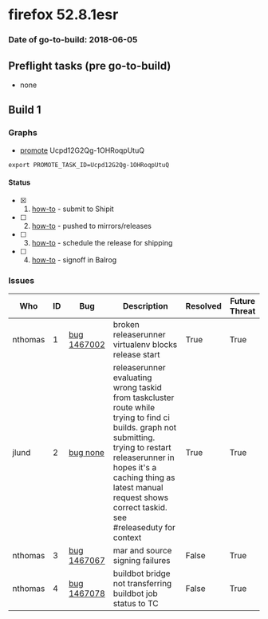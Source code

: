 # firefox 52.8.1esr

### Date of go-to-build: 2018-06-05

## Preflight tasks (pre go-to-build)
- none

## Build 1  

### Graphs
* [promote](https://tools.taskcluster.net/push-inspector/#/Ucpd12G2Qg-1OHRoqpUtuQ) Ucpd12G2Qg-1OHRoqpUtuQ
```
export PROMOTE_TASK_ID=Ucpd12G2Qg-1OHRoqpUtuQ
```


#### Status
- [x] 1.  [how-to](https://wiki.mozilla.org/Release:Release_Automation_on_Mercurial:Starting_a_Release#Submit_to_Ship_It)  - submit to Shipit
- [ ] 2.  [how-to](https://github.com/mozilla-releng/releasewarrior-2.0/blob/master/docs/release-promotion/desktop/historic_relpro.md#1-push-to-releases-dir-mirrors)  - pushed to mirrors/releases
- [ ] 3.  [how-to](https://github.com/mozilla-releng/releasewarrior-2.0/blob/master/docs/release-promotion/desktop/historic_relpro.md#3-publish-release)  - schedule the release for shipping
- [ ] 4.  [how-to](https://github.com/mozilla-releng/releasewarrior-2.0/blob/master/docs/release-promotion/desktop/historic_relpro.md#2-signoffs)  - signoff in Balrog

### Issues
| Who                 | ID               | Bug                                                                 | Description                | Resolved                | Future Threat                |
| ------------------- | ---------------- | ------------------------------------------------------------------- | -------------------------- | ----------------------- | ---------------------------- |
| nthomas  | 1 | [bug 1467002](https://bugzil.la/1467002)        | broken releaserunner virtualenv blocks release start | True | True |
| jlund  | 2 | [bug none](https://bugzil.la/none)        | releaserunner evaluating wrong taskid from taskcluster route while trying to find ci builds. graph not submitting. trying to restart releaserunner in hopes it's a caching thing as latest manual request shows correct taskid. see #releaseduty for context | True | True |
| nthomas  | 3 | [bug 1467067](https://bugzil.la/1467067)        | mar and source signing failures | False | True |
| nthomas  | 4 | [bug 1467078](https://bugzil.la/1467078)        | buildbot bridge not transferring buildbot job status to TC | False | True |

